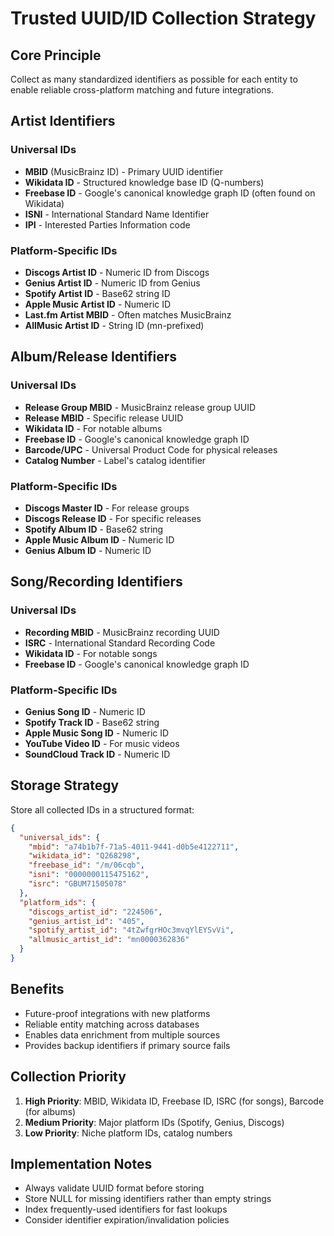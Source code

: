 # Trusted UUID/ID Collection Strategy

## Core Principle
Collect as many standardized identifiers as possible for each entity to enable reliable cross-platform matching and future integrations.

## Artist Identifiers

### Universal IDs
- **MBID** (MusicBrainz ID) - Primary UUID identifier
- **Wikidata ID** - Structured knowledge base ID (Q-numbers)
- **Freebase ID** - Google's canonical knowledge graph ID (often found on Wikidata)
- **ISNI** - International Standard Name Identifier
- **IPI** - Interested Parties Information code

### Platform-Specific IDs
- **Discogs Artist ID** - Numeric ID from Discogs
- **Genius Artist ID** - Numeric ID from Genius
- **Spotify Artist ID** - Base62 string ID
- **Apple Music Artist ID** - Numeric ID
- **Last.fm Artist MBID** - Often matches MusicBrainz
- **AllMusic Artist ID** - String ID (mn-prefixed)

## Album/Release Identifiers

### Universal IDs
- **Release Group MBID** - MusicBrainz release group UUID
- **Release MBID** - Specific release UUID
- **Wikidata ID** - For notable albums
- **Freebase ID** - Google's canonical knowledge graph ID
- **Barcode/UPC** - Universal Product Code for physical releases
- **Catalog Number** - Label's catalog identifier

### Platform-Specific IDs
- **Discogs Master ID** - For release groups
- **Discogs Release ID** - For specific releases
- **Spotify Album ID** - Base62 string
- **Apple Music Album ID** - Numeric ID
- **Genius Album ID** - Numeric ID

## Song/Recording Identifiers

### Universal IDs
- **Recording MBID** - MusicBrainz recording UUID
- **ISRC** - International Standard Recording Code
- **Wikidata ID** - For notable songs
- **Freebase ID** - Google's canonical knowledge graph ID

### Platform-Specific IDs
- **Genius Song ID** - Numeric ID
- **Spotify Track ID** - Base62 string
- **Apple Music Song ID** - Numeric ID
- **YouTube Video ID** - For music videos
- **SoundCloud Track ID** - Numeric ID

## Storage Strategy

Store all collected IDs in a structured format:

```json
{
  "universal_ids": {
    "mbid": "a74b1b7f-71a5-4011-9441-d0b5e4122711",
    "wikidata_id": "Q268298",
    "freebase_id": "/m/06cqb",
    "isni": "0000000115475162",
    "isrc": "GBUM71505078"
  },
  "platform_ids": {
    "discogs_artist_id": "224506",
    "genius_artist_id": "405",
    "spotify_artist_id": "4tZwfgrHOc3mvqYlEYSvVi",
    "allmusic_artist_id": "mn0000362836"
  }
}
```

## Benefits
- Future-proof integrations with new platforms
- Reliable entity matching across databases
- Enables data enrichment from multiple sources
- Provides backup identifiers if primary source fails

## Collection Priority
1. **High Priority**: MBID, Wikidata ID, Freebase ID, ISRC (for songs), Barcode (for albums)
2. **Medium Priority**: Major platform IDs (Spotify, Genius, Discogs)
3. **Low Priority**: Niche platform IDs, catalog numbers

## Implementation Notes
- Always validate UUID format before storing
- Store NULL for missing identifiers rather than empty strings
- Index frequently-used identifiers for fast lookups
- Consider identifier expiration/invalidation policies